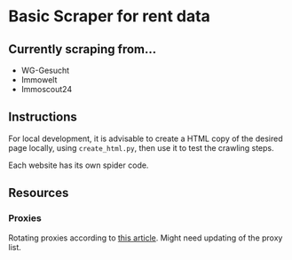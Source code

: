 # Basic Scraper for rent data

## Currently scraping from...

- WG-Gesucht
- Immowelt
- Immoscout24

## Instructions

For local development, it is advisable to create a HTML copy of the desired page locally, using `create_html.py`, then use it to test the crawling steps.

Each website has its own spider code.

## Resources

### Proxies

Rotating proxies according to [this article](https://www.scrapehero.com/how-to-rotate-proxies-and-ip-addresses-using-python-3/).
Might need updating of the proxy list.